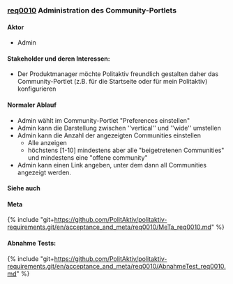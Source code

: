 ### [req0010](https://github.com/PolitAktiv/politaktiv-requirements/tree/master/en/requirements/req0010.md) Administration des Community-Portlets

#### Aktor
 * Admin

#### Stakeholder und deren Interessen:
 * Der Produktmanager möchte Politaktiv freundlich gestalten daher das Community-Portlet (z.B. für die Startseite oder für mein Politaktiv) konfigurieren

#### Normaler Ablauf
 * Admin wählt im  Community-Portlet "Preferences einstellen"
 * Admin kann die Darstellung zwischen ''vertical'' und ''wide'' umstellen
 * Admin kann die Anzahl der angezeigten Communities einstellen
   * Alle anzeigen
   * höchstens [1-10] mindestens aber alle "beigetretenen Communities" und mindestens eine "offene community"
 * Admin kann einen Link angeben, unter dem dann all Communities angezeigt werden.

#### Siehe auch

#### Meta
{% include "git+https://github.com/PolitAktiv/politaktiv-requirements.git/en/acceptance_and_meta/req0010/MeTa_req0010.md" %} 

#### Abnahme Tests:
{% include "git+https://github.com/PolitAktiv/politaktiv-requirements.git/en/acceptance_and_meta/req0010/AbnahmeTest_req0010.md" %}